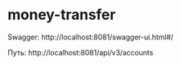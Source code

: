 # money-transfer
Swagger: http://localhost:8081/swagger-ui.html#/

Путь: http://localhost:8081/api/v3/accounts
